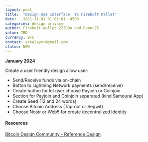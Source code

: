 ```yaml
---
layout: post
title:  "Design Use Interface  To Firebolt Wallet"
date:   2021-11-01 01:01:01 -0500
categories: design privacy
author: Firebolt Wallet 22388o and Rsync25
value: TBD
currency: BTC
contact: arealayer@gmail.com
status: NEW
---
```


**January 2024**

Create a user friendly design allow user:

- Send/Receive funds via on-chain
- Botton to Lightning Network payments (send/receive)
- Create button for let user choose Payjoin or Coinjoin
- Section for Payjoin and Coinjoin separated (kind Samourai App)
- Create Seed (12 and 24 words)
- Choose Bitcoin Address (Taproot or Segwit)
- Choose Nostr or Web5 for create decentralized identity
  
#### Resources

[Bitcoin Design Community - Reference Design](https://bitcoin.design/guide/)
